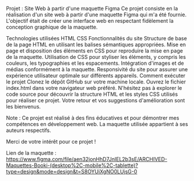 Projet : Site Web à partir d'une maquette Figma
Ce projet consiste en la réalisation d'un site web à partir d'une maquette Figma qui m'a été fournie. L'objectif était de créer une interface web en respectant fidèlement la conception graphique de la maquette.

Technologies utilisées
HTML
CSS
Fonctionnalités du site
Structure de base de la page HTML en utilisant les balises sémantiques appropriées.
Mise en page et disposition des éléments en CSS pour reproduire la mise en page de la maquette.
Utilisation de CSS pour styliser les éléments, y compris les couleurs, les typographies et les espacements.
Intégration d'images et de médias conformément à la maquette.
Responsivité du site pour assurer une expérience utilisateur optimale sur différents appareils.
Comment exécuter le projet
Clonez le dépôt GitHub sur votre machine locale.
Ouvrez le fichier index.html dans votre navigateur web préféré.
N'hésitez pas à explorer le code source pour découvrir la structure HTML et les styles CSS utilisés pour réaliser ce projet. Votre retour et vos suggestions d'amélioration sont les bienvenus.

Note : Ce projet est réalisé à des fins éducatives et pour démontrer mes compétences en développement web. La maquette utilisée appartient à ses auteurs respectifs.

Merci de votre intérêt pour ce projet !

Lien de la maquette : https://www.figma.com/file/aen32jonHhD7JnIEL2b3sE/ARCHIVED-Maquettes-Booki-(desktop%2C-mobile%2C-tablette)?type=design&mode=design&t=S8OYUiXgNO0LUjsG-0
